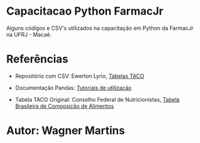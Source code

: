 # Capacitacao Python FarmacJr
Alguns códigos e CSV's utilizados na capacitação em Python da FarmacJr na UFRJ - Macaé.

# Referências
- Repositório com CSV: Ewerton Lyrio, [Tabelas TACO](https://github.com/elyrio/tacoSQL)

- Documentação Pandas: [Tutoriais de utilização](https://pandas.pydata.org/docs/)

- Tabela TACO Original: Conselho Federal de Nutricionistas, [Tabela Brasileira de Composição de Alimentos](https://pandas.pydata.org/docs/)

# Autor: Wagner Martins